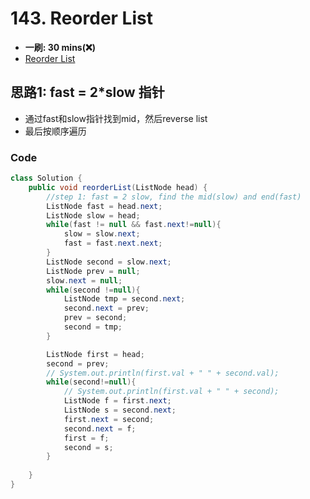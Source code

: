 # 143. Reorder List
*  **一刷: 30 mins(❌)**
* [Reorder List](https://leetcode.com/problems/reorder-list/)
## 思路1: fast = 2*slow 指针
* 通过fast和slow指针找到mid，然后reverse list
* 最后按顺序遍历
### Code
```java
class Solution {
    public void reorderList(ListNode head) {
        //step 1: fast = 2 slow, find the mid(slow) and end(fast)
        ListNode fast = head.next;
        ListNode slow = head;
        while(fast != null && fast.next!=null){
            slow = slow.next;
            fast = fast.next.next;
        }
        ListNode second = slow.next;
        ListNode prev = null;
        slow.next = null;
        while(second !=null){
            ListNode tmp = second.next;
            second.next = prev;
            prev = second;
            second = tmp;
        }

        ListNode first = head;
        second = prev;
        // System.out.println(first.val + " " + second.val);
        while(second!=null){
            // System.out.println(first.val + " " + second);
            ListNode f = first.next;
            ListNode s = second.next;
            first.next = second;
            second.next = f;
            first = f;
            second = s;
        }
        
    }
}
```